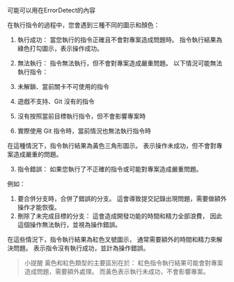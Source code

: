 可能可以用在ErrorDetect的內容

在執行指令的過程中，您會遇到三種不同的圖示和顏色：
1. 執行成功：
當您執行的指令正確且不會對專案造成問題時。
指令執行結果為綠色打勾圖示，表示操作成功。

1. 無法執行：
指令無法執行，但不會對專案造成嚴重問題。
以下情況可能無法執行指令：
1. 未解鎖、當前關卡不可使用的指令
2. 遊戲不支持、Git 沒有的指令
3. 沒有按照當前目標執行指令，但不會影響專案時
4. 實際使用 Git 指令時，當前情況也無法執行指令時

在這種情況下，指令執行結果為黃色三角形圖示。
表示操作未成功，但不會對專案造成嚴重的問題。

3. 指令錯誤：
如果您執行了不正確的指令或可能對專案造成嚴重問題。

例如：
1. 要合併分支時，合併了錯誤的分支。
這會導致提交記錄出現問題，需要做額外操作才能恢復。
2. 刪除了未完成目標的分支：
這會造成開發功能的時間和精力全部浪費，
因此這個操作無法執行，並視為操作錯誤。

在這些情況下，指令執行結果為紅色叉號圖示，
通常需要額外的時間和精力來解決問題。
表示指令沒有執行成功，並計為操作錯誤。

>小提醒
黃色和紅色類型的主要區別在於：
紅色指令執行結果可能會對專案造成問題，需要額外處理。
而黃色表示執行未成功，不會影響專案。
